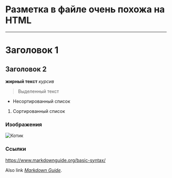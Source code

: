 # Разметка в файле очень похожа на HTML
---
# Заголовок 1
## Заголовок 2

**жирный текст**
*курсив*

> Выделенный текст
- Несортированный список
1. Сортированный список

### Изображения

![Котик](https://tineye.com/images/meloncat.jpg)

### Ссылки
<https://www.markdownguide.org/basic-syntax/>

Also link *[Markdown Guide](https://www.markdownguide.org/basic-syntax/)*.